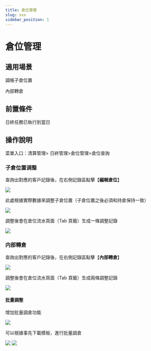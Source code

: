 ```yaml
---
title: 倉位管理
slug: xxx
sidebar_position: 1
---
```



# 倉位管理

## 適用場景

調帳子倉位置

內部轉倉

## 前置條件

日終任務已執行到當日

## 操作說明

菜單入口：清算管理&gt; 日終管理&gt;倉位管理&gt;倉位查詢

### 子倉位置调整

查詢出對應的客戶記錄後，在右側記錄區點擊【**編輯倉位**】

<img src="/assets/ABnvbW4oSo44JfxOi8ccz1i8nh6.png"/>

此處根據實際數據來調整子倉位置（子倉位置之後必須和持倉保持一致）

<img src="/assets/CD7Sb3xRloKFayxynqdcNI33nhW.png"/>

調整後會在倉位流水頁面（Tab 頁籤）生成一條調整記錄

<img src="/assets/KClvbr5Z3oIJQNxOdyvcyDdxney.png"/>

### 内部轉倉

查詢出對應的客戶記錄後，在右側記錄區點擊【**內部轉倉**】

<img src="/assets/MzN5b8JzaoWkuxxGeXucKiYqn2b.png"/>

調整後會在倉位流水頁面（Tab 頁籤）生成兩條調整記錄

<img src="/assets/NtD4bRnAQoB5LmxpecZcombDn7b.png"/>

#### 批量調整

增加批量調倉功能

<img src="/assets/DQ8GbVm3bozTpcx3rlNcgO88nBc.png"/>

可以根據事先下載模板，進行批量調倉

<img src="/assets/SwpabCev4oFTOwxZoVMcS7d2nbh.png"/>

<img src="/assets/BNx5bzcQioTFgHxgmLhcD6BenLe.png"/>

